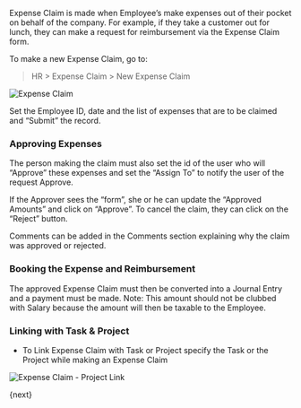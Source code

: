Expense Claim is made when Employee’s make expenses out of their pocket on
behalf of the company. For example, if they take a customer out for lunch,
they can make a request for reimbursement via the Expense Claim form.

To make a new Expense Claim, go to:

> HR > Expense Claim > New Expense Claim

<img class="screenshot" alt="Expense Claim" src="{{docs_base_url}}/assets/img/human-resources/expense_claim.png">

Set the Employee ID, date and the list of expenses that are to be claimed and
“Submit” the record.

### Approving Expenses

The person making the claim must also set the id of the user who will
“Approve” these expenses and set the “Assign To” to notify the user of the
request Approve.

If the Approver sees the “form”, she or he can update the “Approved Amounts”
and click on “Approve”. To cancel the claim, they can click on the “Reject”
button.

Comments can be added in the Comments section explaining why the claim was
approved or rejected.

### Booking the Expense and Reimbursement

The approved Expense Claim must then be converted into a Journal Entry and a
payment must be made. Note: This amount should not be clubbed with Salary
because the amount will then be taxable to the Employee.

### Linking with Task & Project

* To Link Expense Claim with Task or Project specify the Task or the Project while making an Expense Claim

<img class="screenshot" alt="Expense Claim - Project Link" src="{{docs_base_url}}/assets/img/project/project_expense_claim_link.png">

{next}
